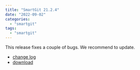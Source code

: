 ```yaml
---
title: "SmartGit 21.2.4"
date: "2022-09-02"
categories: 
  - "smartgit"
tags: 
  - "smartgit"
---
```


This release fixes a couple of bugs. We recommend to update.

- [change log](https://www.syntevo.com/smartgit/changelog.txt)
- [download](https://www.syntevo.com/smartgit/download)
